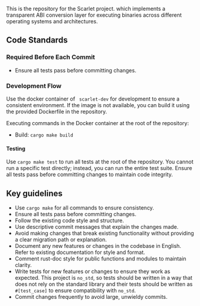 This is the repository for the Scarlet project. 
which implements a transparent ABI conversion layer for executing binaries across different operating systems and architectures.

## Code Standards

### Required Before Each Commit
- Ensure all tests pass before committing changes.

### Development Flow
Use the docker container of ` scarlet-dev` for development to ensure a consistent environment.
If the image is not available, you can build it using the provided Dockerfile in the repository.

Executing commands in the Docker container at the root of the repository:
- Build: `cargo make build`

#### Testing
Use `cargo make test` to run all tests at the root of the repository.
You cannot run a specific test directly; instead, you can run the entire test suite.
Ensure all tests pass before committing changes to maintain code integrity.

## Key guidelines
- Use `cargo make` for all commands to ensure consistency.
- Ensure all tests pass before committing changes.
- Follow the existing code style and structure.
- Use descriptive commit messages that explain the changes made.
- Avoid making changes that break existing functionality without providing a clear migration path or explanation.
- Document any new features or changes in the codebase in English. Refer to existing documentation for style and format.
- Comment rust-doc style for public functions and modules to maintain clarity.
- Write tests for new features or changes to ensure they work as expected. This project is `no_std`, so tests should be written in a way that does not rely on the standard library and their tests should be written as `#[test_case]` to ensure compatibility with `no_std`.
- Commit changes frequently to avoid large, unwieldy commits.